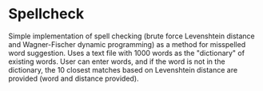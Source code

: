 # Spellcheck
Simple implementation of spell checking (brute force Levenshtein distance and Wagner-Fischer dynamic programming) as a method for misspelled word suggestion. Uses a text file with 1000 words as the "dictionary" of existing words. User can enter words, and if the word is not in the dictionary, the 10 closest matches based on Levenshtein distance are provided (word and distance provided).
